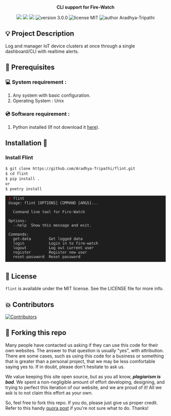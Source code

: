 <!-- <div align="center">
  <img alt="Fire-watch Logo" src="docs/fire-watch.png" height="56" />
</div>
 -->
<br>
<p align="center">
<b>CLI support for Fire-Watch</b>
</p>

<p align="center">
  <img src="https://img.shields.io/github/issues/Aradhya-Tripathi/flint"/>
  <img src="https://img.shields.io/github/forks/Aradhya-Tripathi/flint"/>
  <img src="https://img.shields.io/github/stars/Aradhya-Tripathi/flint?style=social"/>
  <img src="https://img.shields.io/badge/version-3.0.0-yellow" alt="version 3.0.0"/>
  <img src="https://img.shields.io/badge/license-MIT-blue" alt="license MIT"/>
  <img src="https://img.shields.io/badge/author-Aradhya%20Tripathi%20-green" alt="author Aradhya-Tripathi"/>
</p>

## 💡 Project Description

Log and manager IoT device clusters at once through a single dashboard/CLI with realtime alerts.

## 📌 Prerequisites

### 💻 System requirement :

1. Any system with basic configuration.
2. Operating System : Unix

### 💿 Software requirement :
1. Python installed (If not download it [here](https://www.python.org/downloads/)).

## Installation 🔧

### Install Flint

```
$ git clone https://github.com/Aradhya-Tripathi/flint.git
$ cd flint
$ pip install .
or
$ poetry install

```
<img src="./docs/flint-help.png" alt="Flint Main">

## 📜 License

`flint` is available under the MIT license. See the LICENSE file for more info.

## 💥 Contributors

<a href="https://github.com/Aradhya-Tripathi/flint/graphs/contributors">
<img src="https://contrib.rocks/image?repo=Aradhya-Tripathi/flint" alt="Contributors">
</a>

## 🚨 Forking this repo

Many people have contacted us asking if they can use this code for their own websites. The answer to that question is usually "yes", with attribution. There are some cases, such as using this code for a business or something that is greater than a personal project, that we may be less comfortable saying yes to. If in doubt, please don't hesitate to ask us.

We value keeping this site open source, but as you all know, _**plagiarism is bad**_. We spent a non-negligible amount of effort developing, designing, and trying to perfect this iteration of our website, and we are proud of it! All we ask is to not claim this effort as your own.

So, feel free to fork this repo. If you do, please just give us proper credit. Refer to this handy [quora post](https://www.quora.com/Is-it-bad-to-copy-other-peoples-code) if you're not sure what to do. Thanks!
